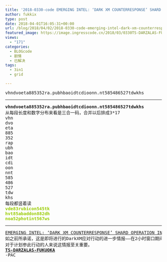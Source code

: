 ```yaml
---
title: '2018-0330-code EMERGING INTEL: ‘DARK XM COUNTERRESPONSE’ SHARD OPERATION IN FUKUOKA — PART 2'
author: fukkix
type: post
date: 2018-04-01T16:05:31+00:00
url: /blog/2018/04/02/2018-0330-code-emerging-intel-dark-xm-counterresponse-shard-operation-in-fukuoka-part-2/
featured_image: https://image.ingresscode.cn/2018/03/0330TS-DARZALAS-FUKUOKA.jpg?x-oss-process=image/resize,m_fill,w_700,h_220
views:
  - "171"
categories:
  - BLOGcode
  - 剧情
  - 已解决
tags:
  - 3in1
  - grid

---
```

<pre>vhndvoeta885352ra.pubhbaoidtcdioonn.nt585486527tdwkhs<!--more--></pre>

* * *

<pre><strong>vhndvoeta885352ra.pubhbaoidtcdioonn.nt585486527tdwkhs</strong>
从每段长度和数字分布来看是三合一码，合并以后排成3*17
vhn
dvo
eta
885
352
rap
ubh
bao
idt
cdi
oon
nnt
585
486
527
tdw
khs
每段都竖着读
<span style="color: #99cc00;"><strong>vde83rubicon545tk</strong></span>
<span style="color: #99cc00;"><strong>hvt85abaddon882dh</strong></span>
<span style="color: #99cc00;"><strong>noa52photint567ws</strong></span></pre>

* * *

<pre><a href="http://investigate.ingress.com/2018/03/30/emerging-intel-dark-xm-counterresponse-shard-operation-in-fukuoka-part-2/">EMERGING INTEL: ‘DARK XM COUNTERRESPONSE’ SHARD OPERATION IN FUKUOKA — PART 2
</a>如之前所承诺，这是即将进行的DarkXM应对行动的进一步情报——在2小时窗口期间利用Flash Shard——发生地：4月7号日本福冈。
对于计划参此行动的人来说这情报至关重要。
<strong><a href="https://docs.google.com/document/d/1YhElaEB0q-KmXwSIg7Hmw3wKbttZiUvnk_JrEr3zFxY/edit?usp=sharing">TS-DARZALAS-FUKUOKA</a></strong>
-PAC</pre>